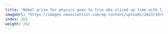 ```yaml
---
title: "Nobel prize for physics goes to trio who sliced up time with light"
imageUrl: "https://images.newscientist.com/wp-content/uploads/2023/10/03110157/SEI_174410760.jpg?width=788"
index: 262
weight: 262
---
```

